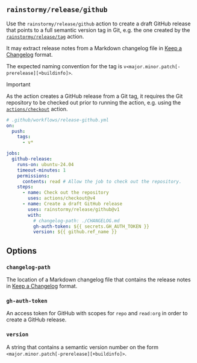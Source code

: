 ## `rainstormy/release/github`

Use the `rainstormy/release/github` action to create a draft GitHub release that
points to a full semantic version tag in Git, e.g. the one created by
the [`rainstormy/release/tag`](../tag/README.md) action.

It may extract release notes from a Markdown changelog file
in [Keep a Changelog](https://keepachangelog.com/en/1.1.0) format.

The expected naming convention for the tag
is `v<major.minor.patch[-prerelease][+buildinfo]>`.

> [!IMPORTANT]  
> As the action creates a GitHub release from a Git tag, it requires the Git
> repository to be checked out prior to running the action, e.g. using
> the [`actions/checkout`](https://github.com/actions/checkout) action.

```yaml
# .github/workflows/release-github.yml
on:
  push:
    tags:
      - v*

jobs:
  github-release:
    runs-on: ubuntu-24.04
    timeout-minutes: 1
    permissions:
      contents: read # Allow the job to check out the repository.
    steps:
      - name: Check out the repository
        uses: actions/checkout@v4
      - name: Create a draft GitHub release
        uses: rainstormy/release/github@v1
        with:
          # changelog-path: ./CHANGELOG.md
          gh-auth-token: ${{ secrets.GH_AUTH_TOKEN }}
          version: ${{ github.ref_name }}
```

## Options
### `changelog-path`
The location of a Markdown changelog file that contains the release notes
in [Keep a Changelog](https://keepachangelog.com/en/1.1.0) format.

### `gh-auth-token`
An access token for GitHub with scopes for `repo` and `read:org` in order to
create a GitHub release.

### `version`
A string that contains a semantic version number on the
form `<major.minor.patch[-prerelease][+buildinfo]>`.
